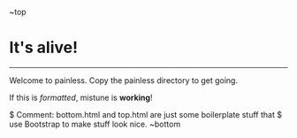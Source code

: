 ~top

# It's alive!

****************

Welcome to painless. Copy the painless directory to get going.

If this is _formatted_, mistune is **working**!

$ Comment: bottom.html and top.html are just some boilerplate stuff that
$ use Bootstrap to make stuff look nice.
~bottom
